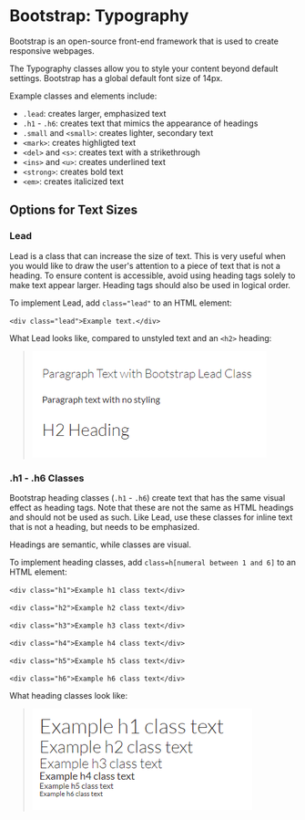 # Bootstrap: Typography

Bootstrap is an open-source front-end framework that is used to create responsive webpages.

The Typography classes allow you to style your content beyond default settings. Bootstrap has a global default font size of 14px. 

Example classes and elements include:

* `.lead`: creates larger, emphasized text
* `.h1` - `.h6`: creates text that mimics the appearance of headings
* `.small` and `<small>`: creates lighter, secondary text
* `<mark>`: creates highligted text
* `<del>` and `<s>`: creates text with a strikethrough
* `<ins>` and `<u>`: creates underlined text
* `<strong>`: creates bold text
* `<em>`: creates italicized text

## Options for Text Sizes

### Lead

Lead is a class that can increase the size of text. This is very useful when you would like to draw the user's attention to a piece of text that is not a heading. To ensure content is accessible, avoid using heading tags solely to make text appear larger. Heading tags should also be used in logical order.

To implement Lead, add `class="lead"` to an HTML element:

`<div class="lead">Example text.</div>`

What Lead looks like, compared to unstyled text and an `<h2>` heading:

> ![text with lead class compared with unstyled paragraph text and an h2 heading](images/lead.png)

### .h1 - .h6 Classes

Bootstrap heading classes (`.h1` - `.h6`) create text that has the same visual effect as heading tags. Note that these are not the same as HTML headings and should not be used as such. Like Lead, use these classes for inline text that is not a heading, but needs to be emphasized. 

Headings are semantic, while classes are visual.

To implement heading classes, add `class=h[numeral between 1 and 6]` to an HTML element:

`<div class="h1">Example h1 class text</div>`

`<div class="h2">Example h2 class text</div>`

`<div class="h3">Example h3 class text</div>`
 
`<div class="h4">Example h4 class text</div>`

`<div class="h5">Example h5 class text</div>`

`<div class="h6">Example h6 class text</div>`

What heading classes look like:

> ![example text with h1-h6 bootstrap heading classes](images/heading-classes-example.png)

